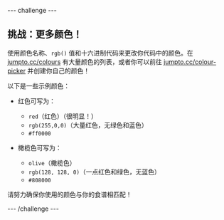 --- challenge ---
## 挑战：更多颜色！
使用颜色名称、`rgb()` 值和十六进制代码来更改你代码中的颜色。在 <a href="http://jumpto.cc/colours" target="_blank">jumpto.cc/colours</a> 有大量颜色的列表，或者你可以前往 <a href="http://jumpto.cc/colour-picker" target="_blank">jumpto.cc/colour-picker</a> 并创建你自己的颜色！

以下是一些示例颜色：

+ 红色可写为：
	+ `red`（红色）（很明显！）
	+ `rgb(255,0,0)`（大量红色，无绿色和蓝色）
	+ `#ff0000`

+ 橄榄色可写为：
	+ `olive`（橄榄色）
	+ `rgb(128, 128, 0)`（一点红色和绿色，无蓝色）
	+ `#808000`

请努力确保你使用的颜色与你的食谱相匹配！




--- /challenge ---